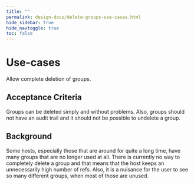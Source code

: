 ```yaml
---
title: ""
permalink: design-docs/delete-groups-use-cases.html
hide_sidebar: true
hide_navtoggle: true
toc: false
---
```


# Use-cases

Allow complete deletion of groups.

## <a id="acceptance-criteria"> Acceptance Criteria

Groups can be deleted simply and without problems. Also, groups should not have
an audit trail and it should not be possible to undelete a group.

## <a id="background"> Background

Some hosts, especially those that are around for quite a long time, have many
groups that are no longer used at all. There is currently no way to completely
delete a group and that means that the host keeps an unnecessarily high number
of refs. Also, it is a nuisance for the user to see so many different groups,
when most of those are unused.
